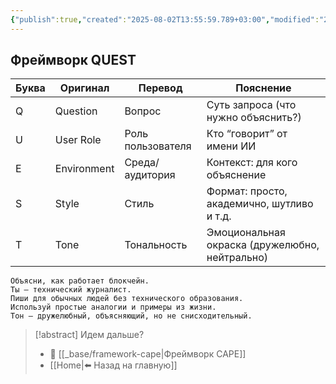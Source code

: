 ```yaml
---
{"publish":true,"created":"2025-08-02T13:55:59.789+03:00","modified":"2025-08-02T13:55:59.797+03:00","cssclasses":""}
---
```


## Фреймворк QUEST

| Буква | Оригинал    | Перевод           | Пояснение                                      |
| ----- | ----------- | ----------------- | ---------------------------------------------- |
| Q     | Question    | Вопрос            | Суть запроса (что нужно объяснить?)            |
| U     | User Role   | Роль пользователя | Кто “говорит” от имени ИИ                      |
| E     | Environment | Среда/аудитория   | Контекст: для кого объяснение                  |
| S     | Style       | Стиль             | Формат: просто, академично, шутливо и т.д.     |
| T     | Tone        | Тональность       | Эмоциональная окраска (дружелюбно, нейтрально) |

```
Объясни, как работает блокчейн.
Ты — технический журналист.
Пиши для обычных людей без технического образования.
Используй простые аналогии и примеры из жизни.
Тон — дружелюбный, объясняющий, но не снисходительный.
```

> [!abstract] Идем дальше?
> - 🧠 [[_base/framework-cape\|Фреймворк CAPE]]
> - [[Home\|⬅️ Назад на главную]]